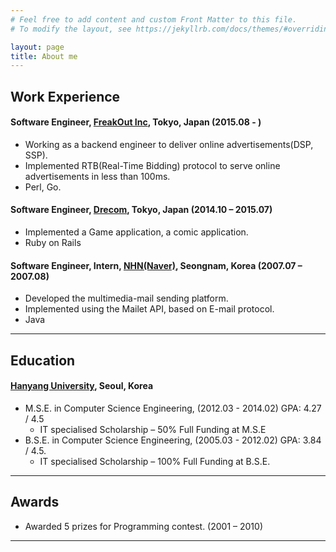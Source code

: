 ```yaml
---
# Feel free to add content and custom Front Matter to this file.
# To modify the layout, see https://jekyllrb.com/docs/themes/#overriding-theme-defaults

layout: page
title: About me
---
```


## Work Experience

#### Software Engineer, [FreakOut Inc](https://fout.jp), Tokyo, Japan (2015.08 - )

* Working as a backend engineer to deliver online advertisements(DSP, SSP).
* Implemented RTB(Real-Time Bidding) protocol to serve online advertisements in less than 100ms.
* Perl, Go.

#### Software Engineer, [Drecom](https://drecom.co.jp), Tokyo, Japan (2014.10 – 2015.07)
* Implemented a Game application, a comic application.
* Ruby on Rails

#### Software Engineer, Intern, [NHN(Naver)](https://www.navercorp.com/), Seongnam, Korea (2007.07 – 2007.08)
* Developed the multimedia-mail sending platform.
* Implemented using the Mailet API, based on E-mail protocol.
* Java

------

## Education
#### [Hanyang University](https://www.hanyang.ac.kr), Seoul, Korea 
* M.S.E. in Computer Science Engineering, (2012.03 - 2014.02) GPA: 4.27 / 4.5
	* IT specialised Scholarship – 50% Full Funding at M.S.E
* B.S.E. in Computer Science Engineering, (2005.03 - 2012.02) GPA: 3.84 / 4.5.
	* IT specialised Scholarship – 100% Full Funding at B.S.E.

------

## Awards
* Awarded 5 prizes for Programming contest. (2001 – 2010)

------
